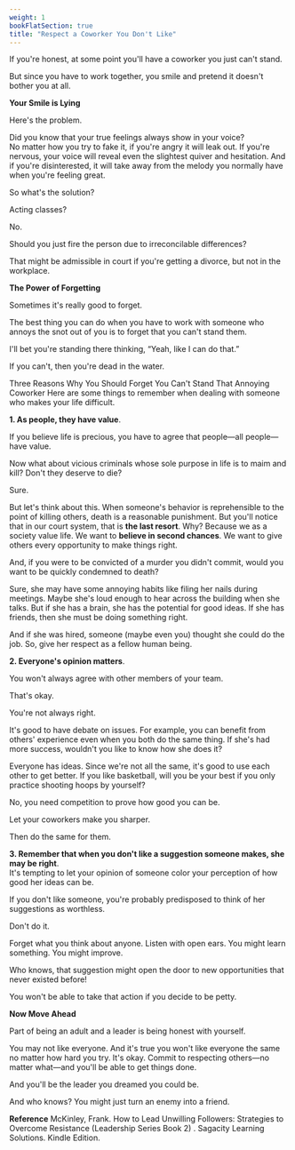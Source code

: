 ```yaml
---
weight: 1
bookFlatSection: true
title: "Respect a Coworker You Don't Like"
---
```



If you're honest, at some point you'll have a coworker you just can't stand.

But since you have to work together, you smile and pretend it doesn't bother you at all.   


**Your Smile is Lying**  

Here's the problem.

Did you know that your true feelings always show in your voice?   
No matter how you try to fake it, if you're angry it will leak out. If you're nervous, your voice will reveal even the slightest quiver and hesitation. And if you're disinterested, it will take away from the melody you normally have when you're feeling great.   

So what's the solution?   

Acting classes?   

No.   

Should you just fire the person due to irreconcilable differences?   

That might be admissible in court if you're getting a divorce, but not in the workplace.


**The Power of Forgetting**

Sometimes it's really good to forget.   

The best thing you can do when you have to work with someone who annoys the snot out of you is to forget that you can't stand them.   

I'll bet you're standing there thinking, “Yeah, like I can do that.”   

If you can't, then you're dead in the water.


Three Reasons Why You Should Forget You Can't Stand That Annoying Coworker Here are some things to remember when dealing with someone who makes your life difficult.


**1. As people, they have value**.  

If you believe life is precious, you have to agree that people—all people—have value.   

Now what about vicious criminals whose sole purpose in life is to maim and kill? Don't they deserve to die?   

Sure.  

But let's think about this. When someone's behavior is reprehensible to the point of killing others, death is a reasonable punishment. But you'll notice that in our court system, that is **the last resort**. Why? Because we as a society value life. We want to **believe in second chances**. We want to give others every opportunity to make things right.    

And, if you were to be convicted of a murder you didn't commit, would you want to be quickly condemned to death? 

Sure, she may have some annoying habits like filing her nails during meetings. Maybe she's loud enough to hear across the building when she talks. But if she has a brain, she has the potential for good ideas. If she has friends, then she must be doing something right.  

And if she was hired, someone (maybe even you) thought she could do the job. So, give her respect as a fellow human being.   


**2. Everyone's opinion matters**.   

You won't always agree with other members of your team.   

That's okay.   

You're not always right.   

It's good to have debate on issues. For example, you can benefit from others' experience even when you both do the same thing. If she's had more success, wouldn't you like to know how she does it?   

Everyone has ideas. Since we're not all the same, it's good to use each other to get better. If you like basketball, will you be your best if you only practice shooting hoops by yourself?   

No, you need competition to prove how good you can be.   

Let your coworkers make you sharper.   

Then do the same for them.   


**3. Remember that when you don't like a suggestion someone makes, she may be right**.   
It's tempting to let your opinion of someone color your perception of how good her ideas can be.   

If you don't like someone, you're probably predisposed to think of her suggestions as worthless.   

Don't do it.   

Forget what you think about anyone. Listen with open ears. You might learn something. You might improve.   

Who knows, that suggestion might open the door to new opportunities that never existed before!  

You won't be able to take that action if you decide to be petty. 


**Now Move Ahead**   

Part of being an adult and a leader is being honest with yourself.

You may not like everyone. And it's true you won't like everyone the same no matter how hard you try. It's okay. Commit to respecting others—no matter what—and you'll be able to get things done.   

And you'll be the leader you dreamed you could be.  

And who knows? You might just turn an enemy into a friend.


**Reference**
McKinley, Frank. How to Lead Unwilling Followers: Strategies to Overcome Resistance (Leadership Series Book 2) . Sagacity Learning Solutions. Kindle Edition. 
